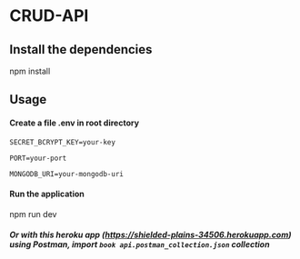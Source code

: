 # CRUD-API

## Install the dependencies

npm install

## Usage

#### Create a file .env in root directory

```
SECRET_BCRYPT_KEY=your-key

PORT=your-port

MONGODB_URI=your-mongodb-uri
```

#### Run the application

npm run dev

##### Or with this heroku app (https://shielded-plains-34506.herokuapp.com) using Postman, import `book api.postman_collection.json` collection
